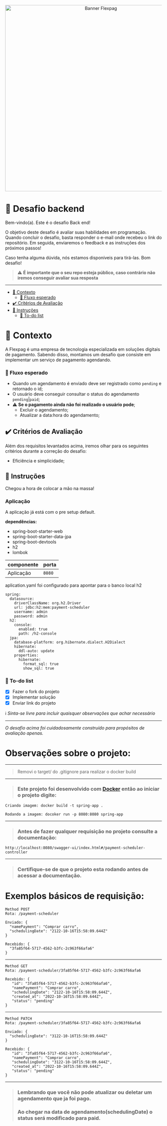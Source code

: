 <p align="center">
 <img src="https://github.com/jsantos-examples/flexpag-desafio-backend/blob/main/contents/flexpag.png" width="600" alt="Banner Flexpag">
</p>

# 🚀 Desafio backend

Bem-vindo(a). Este é o desafio Back end!

O objetivo deste desafio é avaliar suas habilidades em programação.
Quando concluir o desafio, basta responder o e-mail onde recebeu o link do repositório.
Em seguida, enviaremos o feedback e as instruções dos próximos passos!

Caso tenha alguma dúvida, nós estamos disponíveis para tirá-las.
Bom desafio!

> ⚠️ **É importante que o seu repo esteja público, caso contrário não iremos conseguir avaliar sua resposta**

---

- [🧠 Contexto](#-contexto)
  - [🚰 Fluxo esperado](#-fluxo-esperado)
- [✔️ Critérios de Avaliação](#️-critérios-de-avaliação)
- [:rocket: Instruções](#rocket-instruções)
  - [:notebook: To-do list](#notebook-to-do-list)

# 🧠 Contexto

A Flexpag é uma empresa de tecnologia especializada em soluções digitais de pagamento. Sabendo disso, montamos um desafio que consiste em implementar um serviço de pagamento agendando.

### 🚰 Fluxo esperado

- Quando um agendamento é enviado deve ser registrado como `pending` e retornado o id;
- O usuário deve conseguir consultar o status do agendamento `pending`|`paid`;
- :warning: **Se o pagamento ainda não foi realizado o usuário pode**;
  - Excluir o agendamento;
  - Atualizar a data:hora do agendamento;
  
## ✔️ Critérios de Avaliação

Além dos requisitos levantados acima, iremos olhar para os seguintes critérios durante a correção do desafio:

- Eficiência e simplicidade;

## :rocket: Instruções

Chegou a hora de colocar a mão na massa!

### Aplicação

A aplicação já está com o pre setup default. 

**dependências:**
- spring-boot-starter-web
- spring-boot-starter-data-jpa
- spring-boot-devtools
- h2
- lombok

| componente | porta |
| --------- | ----------- |
| Aplicação  | `8080` |

aplication.yaml foi configurado para apontar para o banco local h2
```
spring:
  datasource:
    driverClassName: org.h2.Driver
    url: jdbc:h2:mem:payment-scheduler
    username: admin
    password: admin
  h2:
    console:
      enabled: true
      path: /h2-console
  jpa:
    database-platform: org.hibernate.dialect.H2Dialect
    hibernate:
      ddl-auto: update
    properties:
      hibernate:
        format_sql: true
        show_sql: true
```

### :notebook: To-do list
- [X] Fazer o fork do projeto
- [X] Implementar solução
- [X] Enviar link do projeto

:information_source: _Sinta-se livre para incluir quaisquer observações que achar necessário_

---

_O desafio acima foi cuidadosamente construído para propósitos de avaliação apenas._




# Observações sobre o projeto:
---
> Removi o target/ do .gitignore para realizar o docker build 
---
>### Este projeto foi desenvolvido com [Docker](https://www.docker.com/) então ao iniciar o projeto digite:

    Criando imagem: docker build -t spring-app .
    
    Rodando a imagem: docoker run -p 8080:8080 spring-app

---
>### Antes de fazer qualquer requisição no projeto consulte a documentação:
   
    http://localhost:8080/swagger-ui/index.html#/payment-scheduler-controller

---
>### Certifique-se de que o projeto esta rodando antes de acessar a documentação.

# Exemplos básicos de requisição:
   
    Method POST
    Rota: /payment-scheduler

    Enviado: {
      "namePayment": "Comprar carro",
      "schedulingDate": "2122-10-16T15:58:09.644Z"
    }
    
    Recebido: {
      "3fa85f64-5717-4562-b3fc-2c963f66afa6"
    }
---
    
    Method GET
    Rota: /payment-scheduler/3fa85f64-5717-4562-b3fc-2c963f66afa6
    
    Recebido: {
       "id": "3fa85f64-5717-4562-b3fc-2c963f66afa6",
       "namePayment": "Comprar carro",
       "schedulingDate": "2122-10-16T15:58:09.644Z",
       "created_at": "2022-10-16T15:58:09.644Z",
       "status": "pending"
    }
---
    
    Method PATCH
    Rota: /payment-scheduler/3fa85f64-5717-4562-b3fc-2c963f66afa6
    
    Enviado: {
      "schedulingDate": "3122-10-16T15:58:09.644Z"
    }
    
    Recebido: {
       "id": "3fa85f64-5717-4562-b3fc-2c963f66afa6",
       "namePayment": "Comprar carro",
       "schedulingDate": "3122-10-16T15:58:09.644Z",
       "created_at": "2022-10-16T15:58:09.644Z",
       "status": "pending"
    }
---
>### Lembrando que você não pode atualizar ou deletar um agendamento que ja foi pago.
>### Ao chegar na data de agendamento(schedulingDate) o status será modificado para paid. 
    
